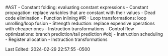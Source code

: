 #AST
	- Constant folding: evaluating constant expressions
	- Constant propagation: replace variables that are constant with their values
	- Dead code elimination
	- Function inlining
#IR
	- Loop transformations: loop unrolling/loop fusion
	- Strength reduction: replace expensive operations with cheaper ones
	- Instruction transformations
	- Control flow optimizations: branch prediction/tail prediction
#obj
	- Instruction scheduling
	- Register allocation
	- Instruction transformations

Last Edited: 2024-02-29 22:57:55 -0500
